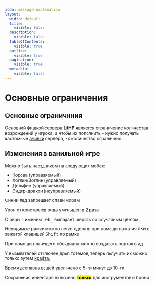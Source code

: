 ```yaml
---
icon: message-exclamation
layout:
  width: default
  title:
    visible: false
  description:
    visible: false
  tableOfContents:
    visible: true
  outline:
    visible: true
  pagination:
    visible: true
  metadata:
    visible: false
---
```


# Основные ограничения

## Основные ограничнния

Основной фишкой сервера **LitHP** является ограничение количества возрождений у игрока, а чтобы их пополнить - нужно получать кастомные [ачивки](achivki.md) сервера, их количество ограничено.

## Изменения в ванильной игре

Можно быть наездником на следующих мобах:

* Корова (управляемый)
* Хоглин/Зоглин  (управляемый)
* Дельфин  (управляемый)
* Эндер-дракон  (неуправляемый)

Синий лёд запрещает спавн мобам

Урон от кристаллов энда уменьшен в 2 раза

С овцы с именем <kbd>jeb\_</kbd> выпадает шерсть со случайным цветом

Невидимые рамки можно легко сделать при помощи нажатия <kbd>ПКМ</kbd> с зажатой клавишей <kbd>Shift</kbd> по рамке

При помощи плачущего обсидиана можно создавать портал в ад

У вызывателей отключен дроп тотемов, теперь получить их можно только путем [крафта.](crafts.md)

Время деспавна вещей увеличено с 5-ти минут до 10-ти

Сохранения инвентаря включено <mark style="background-color:$danger;">**только**</mark> для инструментов и брони

